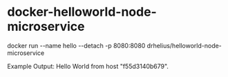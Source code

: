 # docker-helloworld-node-microservice

docker run --name hello --detach -p 8080:8080 drhelius/helloworld-node-microservice


Example Output:
Hello World from host "f55d3140b679".
